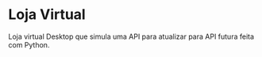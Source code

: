 
# Loja Virtual

Loja virtual Desktop que simula uma API para atualizar para API futura feita com Python.

